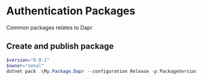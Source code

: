 # Authentication Packages
Common packages relates to Dapr

## Create and publish package
```powershell
$version="0.0.1"
$owner="senal"
dotnet pack .\My.Package.Dapr --configuration Release -p:PackageVersion=$version -p:RepositoryUrl=https://github.com/$owner/mypackages -o .\packages
```